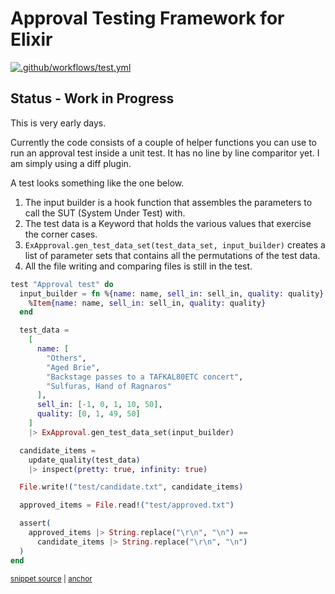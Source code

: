 # Approval Testing Framework for Elixir
[![.github/workflows/test.yml](../../actions/workflows/test.yml/badge.svg)](../../actions/workflows/test.yml)


## Status - Work in Progress  

This is very early days.

Currently the code consists of a couple of helper functions you can use to run an approval test inside a unit test.  It has no line by line comparitor yet.  I am simply using a diff plugin.

A test looks something like the one below.

1. The input builder is a hook function that assembles the parameters to call the SUT (System Under Test) with.
1. The test data is a Keyword that holds the various values that exercise the corner cases.
1. `ExApproval.gen_test_data_set(test_data_set, input_builder)` creates a list of parameter sets that contains all the permutations of the test data. 
1. All the file writing and comparing files is still in the test.

<!-- snippet: guilded_rose_example -->
<a id='snippet-guilded_rose_example'></a>
```exs
test "Approval test" do
  input_builder = fn %{name: name, sell_in: sell_in, quality: quality} ->
    %Item{name: name, sell_in: sell_in, quality: quality}
  end

  test_data =
    [
      name: [
        "Others",
        "Aged Brie",
        "Backstage passes to a TAFKAL80ETC concert",
        "Sulfuras, Hand of Ragnaros"
      ],
      sell_in: [-1, 0, 1, 10, 50],
      quality: [0, 1, 49, 50]
    ]
    |> ExApproval.gen_test_data_set(input_builder)

  candidate_items =
    update_quality(test_data)
    |> inspect(pretty: true, infinity: true)

  File.write!("test/candidate.txt", candidate_items)

  approved_items = File.read!("test/approved.txt")

  assert(
    approved_items |> String.replace("\r\n", "\n") ==
      candidate_items |> String.replace("\r\n", "\n")
  )
end
```
<sup><a href='/test/example_test.exs#L8-L41' title='Snippet source file'>snippet source</a> | <a href='#snippet-guilded_rose_example' title='Start of snippet'>anchor</a></sup>
<!-- endSnippet -->
